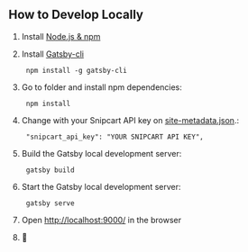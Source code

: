## How to Develop Locally


1. Install [Node.js & npm](https://nodejs.org/en/)

1. Install [Gatsby-cli](https://www.npmjs.com/package/gatsby-cli)

        npm install -g gatsby-cli
        
1. Go to folder and install npm dependencies:

        npm install

1. Change with your Snipcart API key on [site-metadata.json](site-metadata.json).:

        "snipcart_api_key": "YOUR SNIPCART API KEY",
        
1. Build the Gatsby local development server:

        gatsby build


1. Start the Gatsby local development server:

        gatsby serve

1. Open [http://localhost:9000/](http://localhost:9000/) in the browser

1. 🎉

